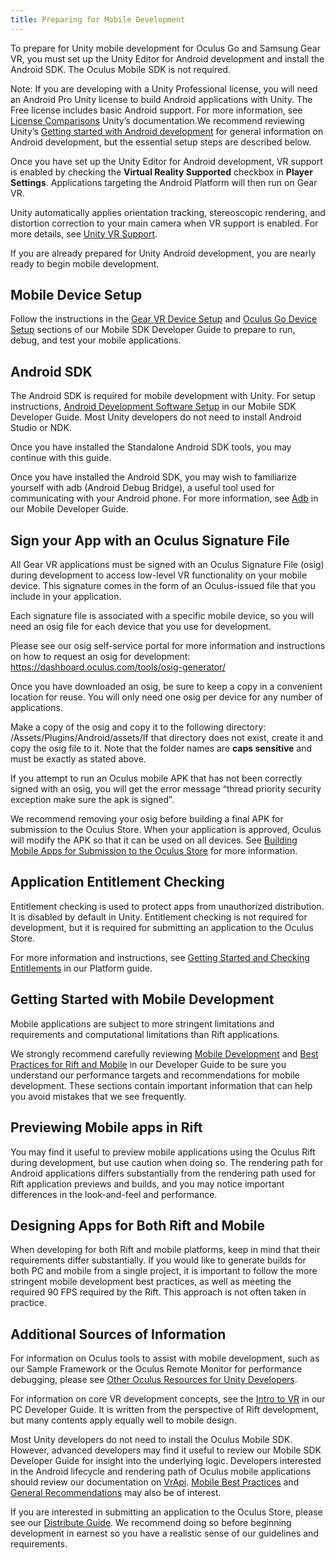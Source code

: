 ```yaml
---
title: Preparing for Mobile Development
---
```

To prepare for Unity mobile development for Oculus Go and Samsung Gear VR, you must set up the Unity Editor for Android development and install the Android SDK. The Oculus Mobile SDK is not required.

Note: If you are developing with a Unity Professional license, you will need an Android Pro Unity license to build Android applications with Unity. The Free license includes basic Android support. For more information, see [License Comparisons](http://download.unity3d.com/unity/licenses) Unity’s documentation.We recommend reviewing Unity’s [Getting started with Android development](https://docs.unity3d.com/Manual/android-GettingStarted.html) for general information on Android development, but the essential setup steps are described below.

Once you have set up the Unity Editor for Android development, VR support is enabled by checking the **Virtual Reality Supported** checkbox in **Player Settings**. Applications targeting the Android Platform will then run on Gear VR.

Unity automatically applies orientation tracking, stereoscopic rendering, and distortion correction to your main camera when VR support is enabled. For more details, see [Unity VR Support](/documentation/unity/latest/concepts/book-unity-dg/ "Welcome to the Oculus Unity Developer Guide.").

If you are already prepared for Unity Android development, you are nearly ready to begin mobile development.

## Mobile Device Setup

Follow the instructions in the [Gear VR Device Setup](/documentation/mobilesdk/latest/concepts/mobile-device-setup/) and [Oculus Go Device Setup](/documentation/mobilesdk/latest/concepts/mobile-device-setup-go/) sections of our Mobile SDK Developer Guide to prepare to run, debug, and test your mobile applications.

## Android SDK

The Android SDK is required for mobile development with Unity. For setup instructions, [Android Development Software Setup](/documentation/mobilesdk/latest/concepts/mobile-studio-setup-android/) in our Mobile SDK Developer Guide. Most Unity developers do not need to install Android Studio or NDK.

Once you have installed the Standalone Android SDK tools, you may continue with this guide.

Once you have installed the Android SDK, you may wish to familiarize yourself with adb (Android Debug Bridge), a useful tool used for communicating with your Android phone. For more information, see [Adb](/documentation/mobilesdk/latest/concepts/mobile-adb/) in our Mobile Developer Guide.

## Sign your App with an Oculus Signature File

All Gear VR applications must be signed with an Oculus Signature File (osig) during development to access low-level VR functionality on your mobile device. This signature comes in the form of an Oculus-issued file that you include in your application.

Each signature file is associated with a specific mobile device, so you will need an osig file for each device that you use for development.

Please see our osig self-service portal for more information and instructions on how to request an osig for development: <https://dashboard.oculus.com/tools/osig-generator/>

Once you have downloaded an osig, be sure to keep a copy in a convenient location for reuse. You will only need one osig per device for any number of applications.

Make a copy of the osig and copy it to the following directory: <project>/Assets/Plugins/Android/assets/If that directory does not exist, create it and copy the osig file to it. Note that the folder names are **caps sensitive** and must be exactly as stated above.

If you attempt to run an Oculus mobile APK that has not been correctly signed with an osig, you will get the error message “thread priority security exception make sure the apk is signed”.

We recommend removing your osig before building a final APK for submission to the Oculus Store. When your application is approved, Oculus will modify the APK so that it can be used on all devices. See [Building Mobile Apps for Submission to the Oculus Store](/documentation/unity/latest/concepts/unity-build-android/#unity-build-android-store "If you are building an application for the Oculus Store, you will need to take a few extra steps.") for more information.

## Application Entitlement Checking

Entitlement checking is used to protect apps from unauthorized distribution. It is disabled by default in Unity. Entitlement checking is not required for development, but it is required for submitting an application to the Oculus Store.

For more information and instructions, see [Getting Started and Checking Entitlements](/documentation/platform/latest/concepts/pgsg-get-started-with-sdk/) in our Platform guide.

## Getting Started with Mobile Development

Mobile applications are subject to more stringent limitations and requirements and computational limitations than Rift applications.

We strongly recommend carefully reviewing [Mobile Development](/documentation/unity/latest/concepts/unity-mobile-performance-intro/#unity-mobile-performance-intro "This section provides guidelines to help your Unity app perform well with Samsung Gear VR.") and [Best Practices for Rift and Mobile](/documentation/unity/latest/concepts/unity-best-practices-intro/ "This section describes performance targets and offers recommendations for developers.") in our Developer Guide to be sure you understand our performance targets and recommendations for mobile development. These sections contain important information that can help you avoid mistakes that we see frequently.

## Previewing Mobile apps in Rift

You may find it useful to preview mobile applications using the Oculus Rift during development, but use caution when doing so. The rendering path for Android applications differs substantially from the rendering path used for Rift application previews and builds, and you may notice important differences in the look-and-feel and performance.

## Designing Apps for Both Rift and Mobile

When developing for both Rift and mobile platforms, keep in mind that their requirements differ substantially. If you would like to generate builds for both PC and mobile from a single project, it is important to follow the more stringent mobile development best practices, as well as meeting the required 90 FPS required by the Rift. This approach is not often taken in practice.

## Additional Sources of Information

For information on Oculus tools to assist with mobile development, such as our Sample Framework or the Oculus Remote Monitor for performance debugging, please see [Other Oculus Resources for Unity Developers](/documentation/unity/latest/concepts/unity-resources/ "This guide describes useful tools Oculus provides for Unity developers.").

For information on core VR development concepts, see the [Intro to VR](/documentation/intro-vr/latest/concepts/book-bp/) in our PC Developer Guide. It is written from the perspective of Rift development, but many contents apply equally well to mobile design.

Most Unity developers do not need to install the Oculus Mobile SDK. However, advanced developers may find it useful to review our Mobile SDK Developer Guide for insight into the underlying logic. Developers interested in the Android lifecycle and rendering path of Oculus mobile applications should review our documentation on [VrApi](/documentation/mobilesdk/latest/concepts/mobile-vrapi/). [Mobile Best Practices](/documentation/game-engines/latest/concepts/unity-mobile-performance-intro/#unity-mobile-performance-intro) and [General Recommendations](/documentation/game-engines/latest/concepts/unity-mobile-performance-intro/#unity-mobile-best-practices) may also be of interest.

If you are interested in submitting an application to the Oculus Store, please see our [Distribute Guide](/distribute/). We recommend doing so before beginning development in earnest so you have a realistic sense of our guidelines and requirements.
